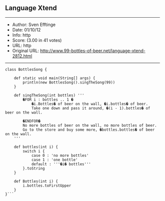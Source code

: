 
## Language Xtend ##
---
- Author: Sven Efftinge
- Date: 01/10/12
- Info: http
- Score:  (3.00 in 41 votes)
- URL: http
- Original URL: http://www.99-bottles-of-beer.net/language-xtend-2812.html
---

```
class BottlesSong {
	
	def static void main(String[] args) {
		println(new BottlesSong().singTheSong(99))
	}
	
	def singTheSong(int bottles) '''
		�FOR i : bottles .. 1 �
			�i.Bottles� of beer on the wall, �i.bottles� of beer. 
			Take one down and pass it around, �(i - 1).bottles� of beer on the wall.
			
		�ENDFOR�
		No more bottles of beer on the wall, no more bottles of beer.
		Go to the store and buy some more, �bottles.bottles� of beer on the wall.
	'''
	
	def bottles(int i) {
		switch i {
			case 0 : 'no more bottles'
			case 1 : 'one bottle'
			default : '''�i� bottles'''
		}.toString
	}
	
	def Bottles(int i) {
		i.bottles.toFirstUpper
	}
}```